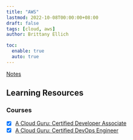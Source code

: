 ```yaml
---
title: "AWS"
lastmod: 2022-10-08T00:00:00+08:00
draft: false
tags: [cloud, aws]
author: Brittany Ellich

toc:
  enable: true
  auto: true
---
```


[Notes](../../notes)

## Learning Resources

### Courses

* [x] [A Cloud Guru: Certified Developer Associate](https://acloudguru.com/course/aws-certified-developer-associate)
* [x] [A Cloud Guru: Certified DevOps Engineer](https://acloudguru.com/course/aws-certified-devops-engineer-professional-jRMNR)
